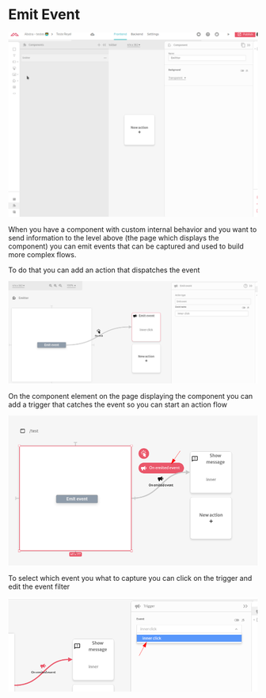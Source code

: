 # Emit Event

![](../../../.gitbook/assets/events.gif)

When you have a component with custom internal behavior and you want to send information to the level above (the page which displays the component) you can emit events that can be captured and used to build more complex flows.

To do that you can add an action that dispatches the event

![](<../../../.gitbook/assets/image (48) (1) (1) (1).png>)

On the component element on the page displaying the component you can add a trigger that catches the event so you can start an action flow

![](<../../../.gitbook/assets/image (47) (1) (1) (1) (1).png>)

To select which event you what to capture you can click on the trigger and edit the event filter

![](<../../../.gitbook/assets/image (49) (1) (1) (1) (1) (1).png>)
